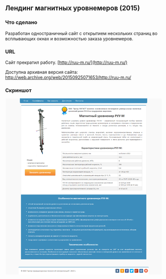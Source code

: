 ## Лендинг магнитных уровнемеров (2015)

### Что сделано
Разработан одностраничный сайт с открытием нескольких страниц во всплывающих окнах и возможностью заказа уровнемеров.

### URL
Сайт прекратил работу. [http://ruu-m.ru/](http://ruu-m.ru/)

Доступна архивная версия сайта: http://web.archive.org/web/20150925071653/http://ruu-m.ru/

### Скриншот
[![Скриншот 1](screen1.png)](screen1.png)
